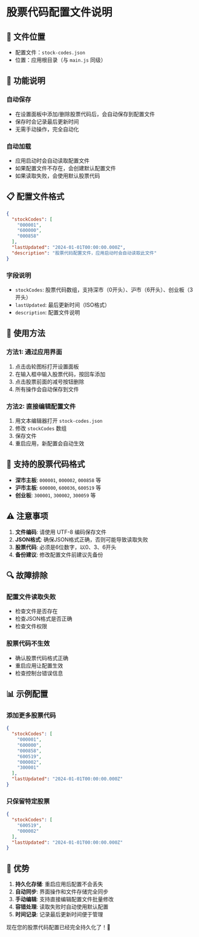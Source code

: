 # 股票代码配置文件说明

## 📁 文件位置
- 配置文件：`stock-codes.json`
- 位置：应用根目录（与 `main.js` 同级）

## 🔧 功能说明

### 自动保存
- 在设置面板中添加/删除股票代码后，会自动保存到配置文件
- 保存时会记录最后更新时间
- 无需手动操作，完全自动化

### 自动加载
- 应用启动时会自动读取配置文件
- 如果配置文件不存在，会创建默认配置文件
- 如果读取失败，会使用默认股票代码

## 📋 配置文件格式

```json
{
  "stockCodes": [
    "000001",
    "600000", 
    "000858"
  ],
  "lastUpdated": "2024-01-01T00:00:00.000Z",
  "description": "股票代码配置文件，应用启动时会自动读取此文件"
}
```

### 字段说明
- `stockCodes`: 股票代码数组，支持深市（0开头）、沪市（6开头）、创业板（3开头）
- `lastUpdated`: 最后更新时间（ISO格式）
- `description`: 配置文件说明

## 🚀 使用方法

### 方法1: 通过应用界面
1. 点击齿轮图标打开设置面板
2. 在输入框中输入股票代码，按回车添加
3. 点击股票前面的减号按钮删除
4. 所有操作会自动保存到文件

### 方法2: 直接编辑配置文件
1. 用文本编辑器打开 `stock-codes.json`
2. 修改 `stockCodes` 数组
3. 保存文件
4. 重启应用，新配置会自动生效

## 📝 支持的股票代码格式

- **深市主板**: `000001`, `000002`, `000858` 等
- **沪市主板**: `600000`, `600036`, `600519` 等  
- **创业板**: `300001`, `300002`, `300059` 等

## ⚠️ 注意事项

1. **文件编码**: 请使用 UTF-8 编码保存文件
2. **JSON格式**: 确保JSON格式正确，否则可能导致读取失败
3. **股票代码**: 必须是6位数字，以0、3、6开头
4. **备份建议**: 修改配置文件前建议先备份

## 🔍 故障排除

### 配置文件读取失败
- 检查文件是否存在
- 检查JSON格式是否正确
- 检查文件权限

### 股票代码不生效
- 确认股票代码格式正确
- 重启应用让配置生效
- 检查控制台错误信息

## 📊 示例配置

### 添加更多股票代码
```json
{
  "stockCodes": [
    "000001",
    "600000",
    "000858",
    "600519",
    "000002",
    "300001"
  ],
  "lastUpdated": "2024-01-01T00:00:00.000Z"
}
```

### 只保留特定股票
```json
{
  "stockCodes": [
    "600519",
    "000002"
  ],
  "lastUpdated": "2024-01-01T00:00:00.000Z"
}
```

## 🎯 优势

1. **持久化存储**: 重启应用后配置不会丢失
2. **自动同步**: 界面操作和文件存储完全同步
3. **手动编辑**: 支持直接编辑配置文件批量修改
4. **容错处理**: 读取失败时自动使用默认配置
5. **时间记录**: 记录最后更新时间便于管理

现在您的股票代码配置已经完全持久化了！🎉
